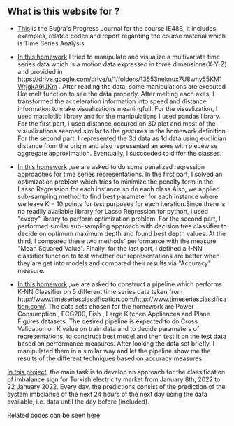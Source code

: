 ## What is this website for ? 

- [This](https://github.com/BU-IE-48B/Bugra-Taksuk-Progress-Journal) is the Buğra's Progress Journal for the course IE48B, it includes examples, related codes and report regarding the course material which is Time Series Analysis

- [In this homework](Homework_1.html) I tried to manipulate and visualize a multivariate time series data which is a motion data expressed in three dimensions(X-Y-Z) and provided in https://drive.google.com/drive/u/1/folders/13553neknux7U8why55KM1WrjgkA9IJKm . After reading the data, some manipulations are executed like melt function to see the data properly. After melting each axes, I transformed the acceleration information into speed and distance information to make visualizations meaningfull. For the visualization, I used matplotlib library and for the manipulations I used pandas library. For the first part, I used distance occured on 3D plot and most of the visualizations seemed similar to the gestures in the homework definition. For the second part, I represented the 3d data as 1d data using euclidian distance from the origin and also represented an axes with piecewise aggregate approximation. Eventually, I succceded to differ the classes.  

- [In this homework](Homework_2.html) ,we are asked to do some penalized regression approaches for time series representations. In the first part, I solved an optimization problem which tries to minimize the penalty term in the Lasso Regression for each instance so do each class.Also, we applied sub-sampling method to find best parameter for each instance where we leave K = 10 points for test purposes for each iteration.Since there is no readily available library for Lasso Regression for python, I used "cvxpy" library to perform optimization problem. For the second part, I performed similar sub-sampling approach with decision tree classifier to decide on optimum maximum depth and found best depth values. At the third, I compared these two methods' performance with the measure "Mean Squared Value". Finally, for the last part, I defined a 1-NN classifier function to test whether our representations are better when they are get into models and compared their results via "Accuracy" measure.

- [In this homework](Homework_3.html) ,we are asked to construct a pipeline which performs K-NN Classifier on 5 different time series data taken from http://www.timeseriesclassification.com/http://www.timeseriesclassification.com/. The data sets chosen for the homework are Power Consumption , ECG200, Fish , Large Kitchen Appliences and Plane Figures datasets. The desired pipeline is expected to do Cross Validation on K value on train data and to decide paramaters of representations, to construct best model and then test it on the test data based on performance measures. After looking the data set briefly, I manipulated them in a similar way and let the pipeline show me the results of the different techniques based on accuracy measures.

[In this project](Group4_Project_Report.html), the main task is to develop an approach for the classification of imbalance sign for Turkish electricity market from January 8th, 2022 to 22 January 2022. Every day, the predictions consist of the prediction of the system imbalance of the next 24 hours of the next day using the data available, i.e. data until the day before (included).

Related codes can be seen [here](Group4_Project_Report.ipynb)
